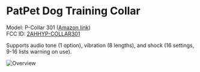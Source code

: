 # PatPet Dog Training Collar

Model: P-Collar 301 ([Amazon link](https://www.amazon.com/dp/B0BM8SX2G4))<br>
FCC ID: [2AHHYP-COLLAR301](https://fccid.io/2AHHYP-COLLAR301)

Supports audio tone (1 option), vibration (8 lengths), and shock (16 settings, 9-16 lists warning on use).

![Overview](https://user-images.githubusercontent.com/57457139/212525103-229aa391-4479-4749-91a9-f9007b1649cf.jpg)
